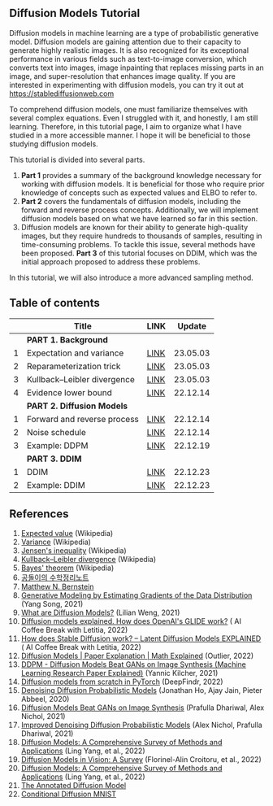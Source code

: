 ## Diffusion Models Tutorial
Diffusion models in machine learning are a type of probabilistic generative model. Diffusion models are gaining attention due to their capacity to generate highly realistic images. It is also recognized for its exceptional performance in various fields such as text-to-image conversion, which converts text into images, image inpainting that replaces missing parts in an image, and super-resolution that enhances image quality. If you are interested in experimenting with diffusion models, you can try it out at https://stablediffusionweb.com

To comprehend diffusion models, one must familiarize themselves with several complex equations. Even I struggled with it, and honestly, I am still learning. Therefore, in this tutorial page, I aim to organize what I have studied in a more accessible manner. I hope it will be beneficial to those studying diffusion models.

This tutorial is divided into several parts. 
1. **Part 1** provides a summary of the background knowledge necessary for working with diffusion models. It is beneficial for those who require prior knowledge of concepts such as expected values and ELBO to refer to.
2. **Part 2** covers the fundamentals of diffusion models, including the forward and reverse process concepts. Additionally, we will implement diffusion models based on what we have learned so far in this section.
3. Diffusion models are known for their ability to generate high-quality images, but they require hundreds to thousands of samples, resulting in time-consuming problems. To tackle this issue, several methods have been proposed. **Part 3** of this tutorial focuses on DDIM, which was the initial approach proposed to address these problems.

In this tutorial, we will also introduce a more advanced sampling method.

## Table of contents
||Title|LINK|Update|
|---|---|---|---|
||**PART 1. Background**|
|1|Expectation and variance|[LINK](https://nbviewer.org/github/phykn/diffusion_models_tutorial/blob/main/notebooks/expectation_and_variance.ipynb)|23.05.03|
|2|Reparameterization trick|[LINK](https://nbviewer.org/github/phykn/diffusion_models_tutorial/blob/main/notebooks/reparameterization_trick.ipynb)|23.05.03|
|3|Kullback–Leibler divergence|[LINK](https://nbviewer.org/github/phykn/diffusion_models_tutorial/blob/main/notebooks/kl_divergence.ipynb)|23.05.03|
|4|Evidence lower bound|[LINK](https://nbviewer.org/github/phykn/diffusion_models_tutorial/blob/main/notebooks/04_elbo.ipynb)|22.12.14|
||**PART 2. Diffusion Models**|
|1|Forward and reverse process|[LINK](https://nbviewer.org/github/phykn/diffusion_models_tutorial/blob/main/notebooks/05_forward_and_reverse.ipynb)|22.12.14|
|2|Noise schedule|[LINK](https://nbviewer.org/github/phykn/diffusion_models_tutorial/blob/main/notebooks/06_noise_schedule.ipynb)|22.12.14|
|3|Example: DDPM|[LINK](https://github.com/phykn/diffusion_models_tutorial/tree/main/01_example/ddpm)|22.12.19|
||**PART 3. DDIM**|
|1|DDIM|[LINK](https://nbviewer.org/github/phykn/diffusion_models_tutorial/blob/main/notebooks/07_ddim.ipynb)|22.12.23|
|2|Example: DDIM|[LINK](https://github.com/phykn/diffusion_models_tutorial/tree/main/01_example/ddim)|22.12.23|

## References
1. [Expected value](https://en.wikipedia.org/wiki/Expected_value) (Wikipedia)
1. [Variance](https://en.wikipedia.org/wiki/Variance) (Wikipedia)
1. [Jensen's inequality](https://en.wikipedia.org/wiki/Jensen%27s_inequality) (Wikipedia)
1. [Kullback–Leibler divergence](https://en.wikipedia.org/wiki/Kullback%E2%80%93Leibler_divergence) (Wikipedia)
1. [Bayes' theorem](https://en.wikipedia.org/wiki/Bayes%27_theorem) (Wikipedia)
1. [공돌이의 수학정리노트](https://angeloyeo.github.io)
1. [Matthew N. Bernstein](https://mbernste.github.io)
1. [Generative Modeling by Estimating Gradients of the Data Distribution](https://yang-song.net/blog/2021/score) (Yang Song, 2021)
1. [What are Diffusion Models?](https://lilianweng.github.io/posts/2021-07-11-diffusion-models) (Lilian Weng, 2021)
1. [Diffusion models explained. How does OpenAI's GLIDE work?](https://youtu.be/344w5h24-h8) (
AI Coffee Break with Letitia, 2022)
1. [How does Stable Diffusion work? – Latent Diffusion Models EXPLAINED](https://youtu.be/J87hffSMB60) (
AI Coffee Break with Letitia, 2022)
1. [Diffusion Models | Paper Explanation | Math Explained](https://youtu.be/HoKDTa5jHvg) (Outlier, 2022)
1. [DDPM - Diffusion Models Beat GANs on Image Synthesis (Machine Learning Research Paper Explained)](https://youtu.be/W-O7AZNzbzQ) (Yannic Kilcher, 2021)
1. [Diffusion models from scratch in PyTorch](https://youtu.be/a4Yfz2FxXiY) (DeepFindr, 2022)
1. [Denoising Diffusion Probabilistic Models](https://arxiv.org/abs/2006.11239) (Jonathan Ho, Ajay Jain, Pieter Abbeel, 2020)
1. [Diffusion Models Beat GANs on Image Synthesis](https://arxiv.org/abs/2105.05233) (Prafulla Dhariwal, Alex Nichol, 2021)
1. [Improved Denoising Diffusion Probabilistic Models](https://arxiv.org/abs/2102.09672) (Alex Nichol, Prafulla Dhariwal, 2021)
1. [Diffusion Models: A Comprehensive Survey of Methods and Applications](https://arxiv.org/abs/2209.00796) (Ling Yang, et al., 2022)
1. [Diffusion Models in Vision: A Survey](https://arxiv.org/abs/2209.04747) (Florinel-Alin Croitoru, et al., 2022)
1. [Diffusion Models: A Comprehensive Survey of Methods and Applications](https://arxiv.org/abs/2209.00796) (Ling Yang, et al., 2022)
1. [The Annotated Diffusion Model](https://huggingface.co/blog/annotated-diffusion)
1. [Conditional Diffusion MNIST](https://github.com/TeaPearce/Conditional_Diffusion_MNIST)